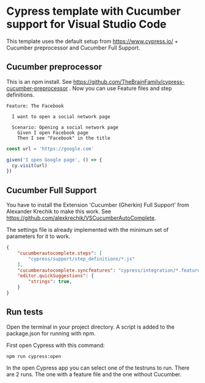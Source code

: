 # Cypress template with Cucumber support for Visual Studio Code

This template uses the default setup from https://www.cypress.io/ + Cucumber preprocessor and Cucumber Full Support.

## Cucumber preprocessor
This is an npm install. See https://github.com/TheBrainFamily/cypress-cucumber-preprocessor
. Now you can use Feature files and step definitions.

``` gherkin
Feature: The Facebook

  I want to open a social network page

  Scenario: Opening a social network page
    Given I open Facebook page
    Then I see "Facebook" in the title
```
```javascript
const url = 'https://google.com'

given('I open Google page', () => {
  cy.visit(url)
})
```

## Cucumber Full Support

You have to install the Extension 'Cucumber (Gherkin) Full Support' from Alexander Krechik to make this work. See https://github.com/alexkrechik/VSCucumberAutoComplete.

The settings file is already implemented with the minimum set of parameters for it to work.

```json
{
    "cucumberautocomplete.steps": [
        "cypress/support/step_definitions/*.js"
    ],
    "cucumberautocomplete.syncfeatures": "cypress/integration/*.feature",
    "editor.quickSuggestions": {
        "strings": true,
    }
}
```

## Run tests

Open the terminal in your project directory. A script is added to the package.json for running with npm. 

First open Cypress with this command:

```
npm run cypress:open
```
In the open Cypress app you can select one of the testruns to run. There are 2 runs. The one with a feature file and the one without Cucumber.
